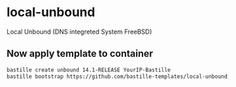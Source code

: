 # local-unbound
Local Unbound (DNS integreted System FreeBSD)

## Now apply template to container
```sh
bastille create unbound 14.1-RELEASE YourIP-Bastille
bastille bootstrap https://github.com/bastille-templates/local-unbound; bastille template unbound bastille-templates/local-unbound
```
